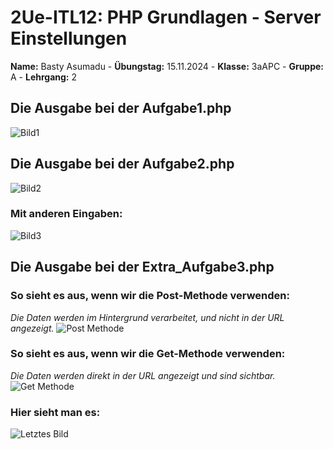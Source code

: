 # 2Ue-ITL12: PHP Grundlagen - Server Einstellungen

**Name:** Basty Asumadu - **Übungstag:** 15.11.2024 - **Klasse:** 3aAPC - **Gruppe:** A - **Lehrgang:** 2

## Die Ausgabe bei der Aufgabe1.php
![Bild1](https://github.com/user-attachments/assets/70661839-657b-43b1-9a51-02141a25d55d)

## Die Ausgabe bei der Aufgabe2.php
![Bild2](https://github.com/user-attachments/assets/429ba277-dfc2-4c86-8344-7ca2b5326f79)

### Mit anderen Eingaben:
![Bild3](https://github.com/user-attachments/assets/57a68ea0-28cc-4e1d-9fdb-1c06e8c4434f)

## Die Ausgabe bei der Extra_Aufgabe3.php

### So sieht es aus, wenn wir die Post-Methode verwenden:
*Die Daten werden im Hintergrund verarbeitet, und nicht in der URL angezeigt.*
![Post Methode](https://github.com/user-attachments/assets/ec07a914-7fca-4148-8705-dd699a206b08)

### So sieht es aus, wenn wir die Get-Methode verwenden:
*Die Daten werden direkt in der URL angezeigt und sind sichtbar.*
![Get Methode](https://github.com/user-attachments/assets/61fb7080-d661-47c8-8151-381958c61553)

### Hier sieht man es:
![Letztes Bild](https://github.com/user-attachments/assets/b89ddb2a-8fd5-4fb1-b486-f09018cd7c0d)
